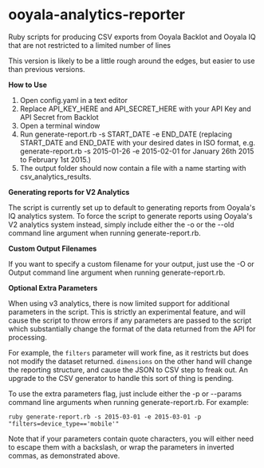 # ooyala-analytics-reporter
Ruby scripts for producing CSV exports from Ooyala Backlot and Ooyala IQ that are not restricted to a limited number of lines

This version is likely to be a little rough around the edges, but easier to use than previous versions.

**How to Use**

1. Open config.yaml in a text editor
2. Replace API_KEY_HERE and API_SECRET_HERE with your API Key and API Secret from Backlot
3. Open a terminal window
4. Run generate-report.rb -s START_DATE -e END_DATE (replacing START_DATE and END_DATE with your desired dates in ISO format, e.g. generate-report.rb -s 2015-01-26 -e 2015-02-01 for January 26th 2015 to February 1st 2015.)
5. The output folder should now contain a file with a name starting with csv_analytics_results.

**Generating reports for V2 Analytics**

The script is currently set up to default to generating reports from Ooyala's IQ analytics system. To force the script to generate reports using Ooyala's V2 analytics system instead, simply include either the -o or the --old command line argument when running generate-report.rb.

**Custom Output Filenames**

If you want to specify a custom filename for your output, just use the -O or Output command line argument when running generate-report.rb.

**Optional Extra Parameters**

When using v3 analytics, there is now limited support for additional parameters in the script. This is strictly an experimental feature, and will cause the script to throw errors if any parameters are passed to the script which substantially change the format of the data returned from the API for processing.

For example, the `filters` parameter will work fine, as it restricts but does not modify the dataset returned. `dimensions` on the other hand will change the reporting structure, and cause the JSON to CSV step to freak out. An upgrade to the CSV generator to handle this sort of thing is pending.

To use the extra parameters flag, just include either the -p or --params command line arguments when running generate-report.rb. For example:

`ruby generate-report.rb -s 2015-03-01 -e 2015-03-01 -p "filters=device_type=='mobile'"`

Note that if your parameters contain quote characters, you will either need to escape them with a backslash, or wrap the parameters in inverted commas, as demonstrated above.